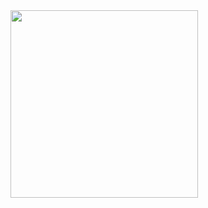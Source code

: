 


<img src="https://media2.giphy.com/media/3r9ctUFGh6QWmFR5F7/giphy.gif?cid=790b76112f3d585a29b1b4085f8360fca350a8471036a9ed&rid=giphy.gif&ct=g" height="300" width="300" />
